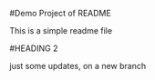 #Demo Project of README

This is a simple readme file

#HEADING 2

just some updates, on a new branch